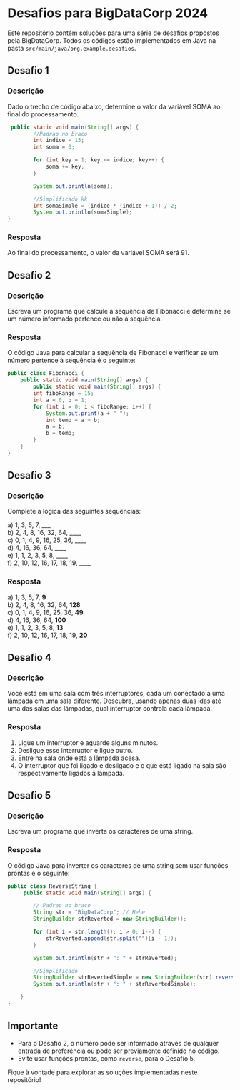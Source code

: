 # Desafios para BigDataCorp 2024

Este repositório contém soluções para uma série de desafios propostos pela BigDataCorp. Todos os códigos estão implementados em Java na pasta `src/main/java/org.example.desafios`.

## Desafio 1

### Descrição
Dado o trecho de código abaixo, determine o valor da variável SOMA ao final do processamento.

```java
 public static void main(String[] args) {
        //Padrao no braco
        int indice = 13;
        int soma = 0;

        for (int key = 1; key <= indice; key++) {
            soma += key;
        }

        System.out.println(soma);

        //Simplificado kk
        int somaSimple = (indice * (indice + 1)) / 2;
        System.out.println(somaSimple);
}
```

### Resposta
Ao final do processamento, o valor da variável SOMA será 91.

## Desafio 2

### Descrição
Escreva um programa que calcule a sequência de Fibonacci e determine se um número informado pertence ou não à sequência.

### Resposta
O código Java para calcular a sequência de Fibonacci e verificar se um número pertence à sequência é o seguinte:

```java
public class Fibonacci {
    public static void main(String[] args) {
        public static void main(String[] args) {
        int fiboRange = 15;
        int a = 0, b = 1;
        for (int i = 0; i < fiboRange; i++) {
            System.out.print(a + " ");
            int temp = a + b;
            a = b;
            b = temp;
        }
    }
}
```

## Desafio 3

### Descrição
Complete a lógica das seguintes sequências:

a) 1, 3, 5, 7, ___  
b) 2, 4, 8, 16, 32, 64, ____  
c) 0, 1, 4, 9, 16, 25, 36, ____  
d) 4, 16, 36, 64, ____  
e) 1, 1, 2, 3, 5, 8, ____  
f) 2, 10, 12, 16, 17, 18, 19, ____

### Resposta
a) 1, 3, 5, 7, **9**  
b) 2, 4, 8, 16, 32, 64, **128**  
c) 0, 1, 4, 9, 16, 25, 36, **49**  
d) 4, 16, 36, 64, **100**  
e) 1, 1, 2, 3, 5, 8, **13**  
f) 2, 10, 12, 16, 17, 18, 19, **20**

## Desafio 4

### Descrição
Você está em uma sala com três interruptores, cada um conectado a uma lâmpada em uma sala diferente. Descubra, usando apenas duas idas até uma das salas das lâmpadas, qual interruptor controla cada lâmpada.

### Resposta
1. Ligue um interruptor e aguarde alguns minutos.
2. Desligue esse interruptor e ligue outro.
3. Entre na sala onde está a lâmpada acesa.
4. O interruptor que foi ligado e desligado e o que está ligado na sala são respectivamente ligados à lâmpada.

## Desafio 5

### Descrição
Escreva um programa que inverta os caracteres de uma string.

### Resposta
O código Java para inverter os caracteres de uma string sem usar funções prontas é o seguinte:

```java
public class ReverseString {
     public static void main(String[] args) {

        // Padrao no braco
        String str = "BigDataCorp"; // Hehe
        StringBuilder strReverted = new StringBuilder();

        for (int i = str.length(); i > 0; i--) {
            strReverted.append(str.split("")[i - 1]);
        }

        System.out.println(str + ": " + strReverted);

        //Simplificado
        StringBuilder strRevertedSimple = new StringBuilder(str).reverse();
        System.out.println(str + ": " + strRevertedSimple);

    }
}
```

## Importante

- Para o Desafio 2, o número pode ser informado através de qualquer entrada de preferência ou pode ser previamente definido no código.
- Evite usar funções prontas, como `reverse`, para o Desafio 5.

Fique à vontade para explorar as soluções implementadas neste repositório!
